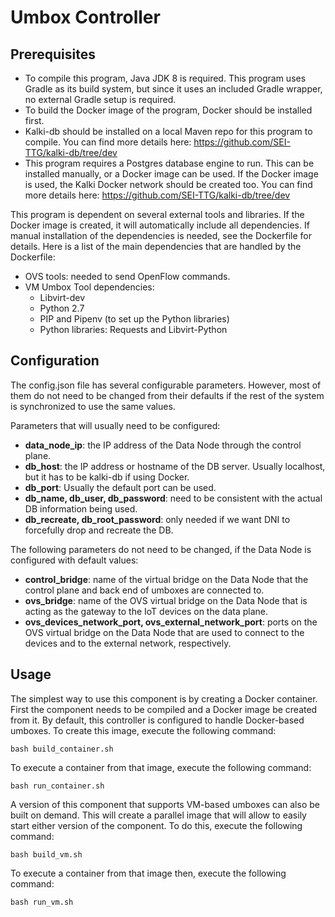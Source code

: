 # Umbox Controller

## Prerequisites
 - To compile this program, Java JDK 8 is required. This program uses Gradle as its build system, 
but since it uses an included Gradle wrapper, no external Gradle setup is required.
 - To build the Docker image of the program, Docker should be installed first.
 - Kalki-db should be installed on a local Maven repo for this program to compile. 
You can find more details here: https://github.com/SEI-TTG/kalki-db/tree/dev
 - This program requires a Postgres database engine to run. This can be installed manually, or a Docker image
can be used. If the Docker image is used, the Kalki Docker network should be created too.
You can find more details here: https://github.com/SEI-TTG/kalki-db/tree/dev

This program is dependent on several external tools and libraries. If the Docker image is
created, it will automatically include all dependencies. If manual installation of the dependencies 
is needed, see the Dockerfile for details. Here is a list of the main dependencies that are handled by the 
Dockerfile:
 - OVS tools: needed to send OpenFlow commands.
 - VM Umbox Tool dependencies:
   - Libvirt-dev
   - Python 2.7
   - PIP and Pipenv (to set up the Python libraries)
   - Python libraries: Requests and Libvirt-Python
 
## Configuration
The config.json file has several configurable parameters. However, most of them do not need to be
changed from their defaults if the rest of the system is synchronized to use the same values.

Parameters that will usually need to be configured:
 - <b>data_node_ip</b>: the IP address of the Data Node through the control plane. 
 - <b>db_host</b>: the IP address or hostname of the DB server. Usually localhost, but it has to be kalki-db if using
 Docker.
 - <b>db_port</b>: Usually the default port can be used.
 - <b>db_name, db_user, db_password</b>: need to be consistent with the actual DB information being used.
 - <b>db_recreate, db_root_password</b>: only needed if we want DNI to forcefully drop and recreate the DB.

The following parameters do not need to be changed, if the Data Node is configured with default values:
 - <b>control_bridge</b>: name of the virtual bridge on the Data Node that the control plane and back end of
   umboxes are connected to.
 - <b>ovs_bridge</b>: name of the OVS virtual bridge on the Data Node that is acting as the gateway to the 
   IoT devices on the data plane.
 - <b>ovs_devices_network_port, ovs_external_network_port</b>: ports on the OVS virtual bridge on the 
 Data Node that are used to connect to the devices and to the external network, respectively.
 
## Usage
The simplest way to use this component is by creating a Docker container. First the component
needs to be compiled and a Docker image be created from it. By default, this controller is configured
to handle Docker-based umboxes. To create this image, execute the following command:

`bash build_container.sh`

To execute a container from that image, execute the following command:

`bash run_container.sh`  

A version of this component that supports VM-based umboxes can also be built on demand. This will create a parallel
image that will allow to easily start either version of the component. To do this, execute the following command:

`bash build_vm.sh`

To execute a container from that image then, execute the following command:

`bash run_vm.sh`